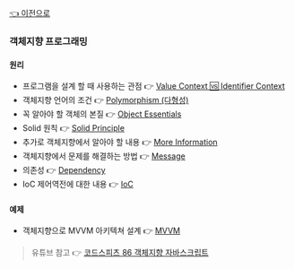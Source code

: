 [👈 이전으로](../../README.md)

### 객체지향 프로그래밍

#### 원리

- 프로그램을 설계 할 때 사용하는 관점 👉 [Value Context 🆚 Identifier Context](./more/value_vs_identifier.md)
- 객체지향 언어의 조건 👉 [Polymorphism (다형성)](./more/polymorphism.md)
- 꼭 알아야 할 객체의 본질 👉 [Object Essentials](./more/object-essentials.md)
- Solid 원칙 👉 [Solid Principle](./more/solid-principle.md)
- 추가로 객체지향에서 알아야 할 내용 👉 [More Information](./more/more-information.md)
- 객체지향에서 문제를 해결하는 방법 👉 [Message](./more/message.md)
- 의존성 👉 [Dependency](./more/dependency.md)
- IoC 제어역전에 대한 내용 👉 [IoC](./more/inversion-of-control.md)

#### 예제

- 객체지향으로 MVVM 아키텍쳐 설계 👉 [MVVM](./mvvm/mvvm.md)

> 유튜브 참고 👉 [코드스피츠 86 객체지향 자바스크립트](https://www.youtube.com/playlist?list=PLBNdLLaRx_rIRXCp9tKsg7qDQmAX19ocw)
